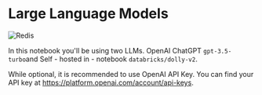 # Large Language Models

![Redis](https://redis.com/wp-content/themes/wpx/assets/images/logo-redis.svg?auto=webp&quality=85,75&width=120)

In this notebook you'll be using two LLMs. OpenAI ChatGPT `gpt-3.5-turbo`and Self - hosted in - notebook `databricks/dolly-v2`. 

While optional, it is recommended to use OpenAI API Key. You can find your API key at https://platform.openai.com/account/api-keys.